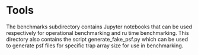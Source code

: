# Tools

The benchmarks subdirectory contains Jupyter notebooks that can be used respectively for operational benchmarking and ru time benchmarking.
This directory also contains the script generate_fake_psf.py which can be used to generate psf files for specific trap array size for use in benchmarking. 
